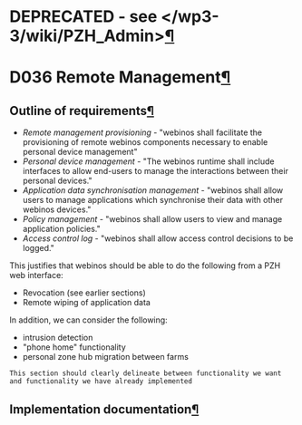 DEPRECATED - see </wp3-3/wiki/PZH_Admin>[¶](#DEPRECATED-see-httpdevwebinosorgredmineprojectswp3-3wikiPZH_Admin)
======================================================================================================================================================

D036 Remote Management[¶](#D036-Remote-Management)
==================================================

Outline of requirements[¶](#Outline-of-requirements)
----------------------------------------------------

-   *Remote management provisioning* - "webinos shall facilitate the
    provisioning of remote webinos components necessary to enable
    personal device management"
-   *Personal device management* - "The webinos runtime shall include
    interfaces to allow end-users to manage the interactions between
    their personal devices."
-   *Application data synchronisation management* - "webinos shall allow
    users to manage applications which synchronise their data with other
    webinos devices."
-   *Policy management* - "webinos shall allow users to view and manage
    application policies."
-   *Access control log* - "webinos shall allow access control decisions
    to be logged."

This justifies that webinos should be able to do the following from a
PZH web interface:

-   Revocation (see earlier sections)
-   Remote wiping of application data

In addition, we can consider the following:

-   intrusion detection
-   "phone home" functionality
-   personal zone hub migration between farms

<!-- -->

    This section should clearly delineate between functionality we want and functionality we have already implemented

Implementation documentation[¶](#Implementation-documentation)
--------------------------------------------------------------

